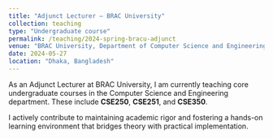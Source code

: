 ```yaml
---
title: "Adjunct Lecturer — BRAC University"
collection: teaching
type: "Undergraduate course"
permalink: /teaching/2024-spring-bracu-adjunct
venue: "BRAC University, Department of Computer Science and Engineering"
date: 2024-05-27
location: "Dhaka, Bangladesh"
---
```


As an Adjunct Lecturer at BRAC University, I am currently teaching core undergraduate courses in the Computer Science and Engineering department. These include **CSE250**, **CSE251**, and **CSE350**.



I actively contribute to maintaining academic rigor and fostering a hands-on learning environment that bridges theory with practical implementation.

